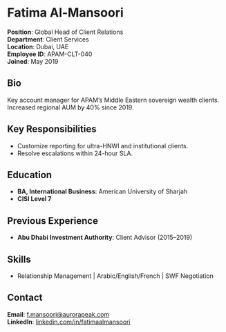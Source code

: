# Fatima Al-Mansoori  
**Position**: Global Head of Client Relations  
**Department**: Client Services  
**Location**: Dubai, UAE  
**Employee ID**: APAM-CLT-040  
**Joined**: May 2019  

## Bio  
Key account manager for APAM’s Middle Eastern sovereign wealth clients. Increased regional AUM by 40% since 2019.  

## Key Responsibilities  
- Customize reporting for ultra-HNWI and institutional clients.  
- Resolve escalations within 24-hour SLA.  

## Education  
- **BA, International Business**: American University of Sharjah  
- **CISI Level 7**  

## Previous Experience  
- **Abu Dhabi Investment Authority**: Client Advisor (2015–2019)  

## Skills  
- Relationship Management | Arabic/English/French | SWF Negotiation  

## Contact  
**Email**: [f.mansoori@aurorapeak.com](mailto:f.mansoori@aurorapeak.com)  
**LinkedIn**: [linkedin.com/in/fatimaalmansoori](https://linkedin.com/in/fatimaalmansoori)  